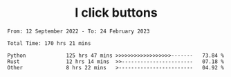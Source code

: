 <h1 align="center">
I click buttons
</h1>

<!--START_SECTION:waka-->

```text
From: 12 September 2022 - To: 24 February 2023

Total Time: 170 hrs 21 mins

Python             125 hrs 47 mins >>>>>>>>>>>>>>>>>>-------   73.84 %
Rust               12 hrs 14 mins  >>-----------------------   07.18 %
Other              8 hrs 22 mins   >------------------------   04.92 %
```

<!--END_SECTION:waka-->
